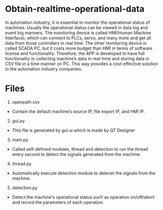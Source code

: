 # Obtain-realtime-operational-data
In automation industry, it is essential to monitor the operational status of machines. Usually the operational status can be viewed in data log and event log manners.
The monitoring device is called HMI(Human Machine Interface), which can connect to PLCs, servo, and many more and get all data from those controllers in real time. The other monitoring device is called SCADA PC, but it costs more budget than HMI in terms of software license and functionality.
Therefore, the APP is developed to have full functionality in collecting machine’s data in real-time and storing data in CSV file in a time manner on PC. This way provides a cost-effective solution to the automation industry companies.

# Files
1. openpath.csv
  - Contain the default machine’s source IP, file export IP, and HMI IP.

2. gui.py
  - This file is generated by gui.ui which is made by QT Designer

3. main.py
  - Called self-defined modules, thread and detection to run the thread every second to detect the signals generated from the machine.

4. thread.py
  - Automatically execute detection module to detecet the signals from the machine.

5. detection.py
  - Detect the machine's operational status such as operation on/off/abort and record the parameters of each operation.
